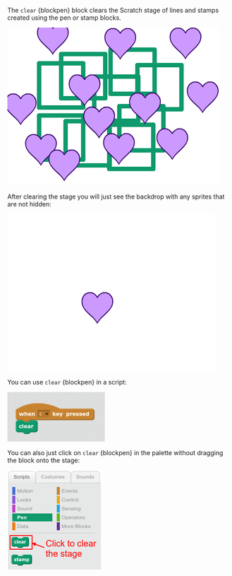 The `clear` {blockpen} block clears the Scratch stage of lines and stamps created using the pen or stamp blocks. 

![screenshot](images/stamp-pen-stage.png)

After clearing the stage you will just see the backdrop with any sprites that are not hidden:

![screenshot](images/stage-after-clear.png)

You can use `clear` {blockpen} in a script:

![screenshot](images/clear-code.png)

You can also just click on `clear` {blockpen} in the palette without dragging the block onto the stage:

![screenshot](images/clear-stage-palette.png)